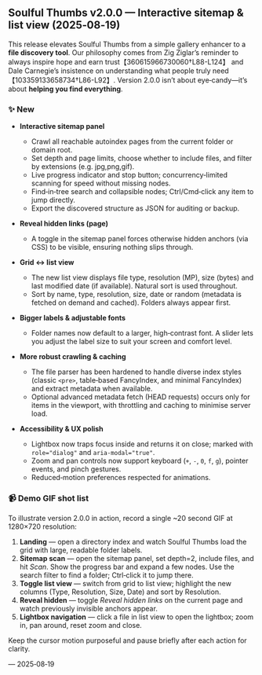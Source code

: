 ## Soulful Thumbs v2.0.0 — Interactive sitemap & list view (2025‑08‑19)

This release elevates Soulful Thumbs from a simple gallery enhancer to a **file discovery tool**.  Our philosophy comes from Zig Ziglar’s reminder to always inspire hope and earn trust【360615966730060†L88-L124】 and Dale Carnegie’s insistence on understanding what people truly need【103359133658734†L86-L92】.  Version 2.0.0 isn’t about eye‑candy—it’s about **helping you find everything**.

### ✨ New

* **Interactive sitemap panel**
  * Crawl all reachable autoindex pages from the current folder or domain root.
  * Set depth and page limits, choose whether to include files, and filter by extensions (e.g. jpg,png,gif).
  * Live progress indicator and stop button; concurrency‑limited scanning for speed without missing nodes.
  * Find‑in‑tree search and collapsible nodes; Ctrl/Cmd‑click any item to jump directly.
  * Export the discovered structure as JSON for auditing or backup.

* **Reveal hidden links (page)**
  * A toggle in the sitemap panel forces otherwise hidden anchors (via CSS) to be visible, ensuring nothing slips through.

* **Grid ↔ list view**
  * The new list view displays file type, resolution (MP), size (bytes) and last modified date (if available).  Natural sort is used throughout.
  * Sort by name, type, resolution, size, date or random (metadata is fetched on demand and cached).  Folders always appear first.

* **Bigger labels & adjustable fonts**
  * Folder names now default to a larger, high‑contrast font.  A slider lets you adjust the label size to suit your screen and comfort level.

* **More robust crawling & caching**
  * The file parser has been hardened to handle diverse index styles (classic `<pre>`, table‑based FancyIndex, and minimal FancyIndex) and extract metadata when available.
  * Optional advanced metadata fetch (HEAD requests) occurs only for items in the viewport, with throttling and caching to minimise server load.

* **Accessibility & UX polish**
  * Lightbox now traps focus inside and returns it on close; marked with `role="dialog"` and `aria-modal="true"`.
  * Zoom and pan controls now support keyboard (`+`, `-`, `0`, `f`, `g`), pointer events, and pinch gestures.
  * Reduced‑motion preferences respected for animations.

### 📹 Demo GIF shot list

To illustrate version 2.0.0 in action, record a single ~20 second GIF at 1280×720 resolution:

1. **Landing** — open a directory index and watch Soulful Thumbs load the grid with large, readable folder labels.
2. **Sitemap scan** — open the sitemap panel, set depth=2, include files, and hit *Scan*.  Show the progress bar and expand a few nodes.  Use the search filter to find a folder; Ctrl‑click it to jump there.
3. **Toggle list view** — switch from grid to list view; highlight the new columns (Type, Resolution, Size, Date) and sort by Resolution.
4. **Reveal hidden** — toggle *Reveal hidden links* on the current page and watch previously invisible anchors appear.
5. **Lightbox navigation** — click a file in list view to open the lightbox; zoom in, pan around, reset zoom and close.

Keep the cursor motion purposeful and pause briefly after each action for clarity.

— 2025‑08‑19